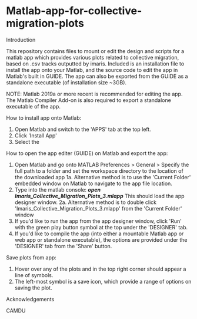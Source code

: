 # Matlab-app-for-collective-migration-plots

Introduction

This repository contains files to mount or edit the design and scripts for a matlab app which provides various plots related to collective migration, based on .csv tracks outputted by imaris. Included is an installation file to install the app onto your Matlab, and the source code to edit the app in Matlab's built in GUIDE. The app can also be exported from the GUIDE as a standalone executable (of installation size ~3GB).

NOTE: Matlab 2019a or more recent is recommended for editing the app. The Matlab Compiler Add-on is also required to export a standalone executable of the app.

How to install app onto Matlab:

1.	Open Matlab and switch to the 'APPS' tab at the top left.
2.	Click 'Install App'
3.	Select the 

How to open the app editer (GUIDE) on Matlab and export the app:
1.	Open Matlab and go onto MATLAB Preferences > General > Specify the full path to a folder and set the workspace directory to the location of the downloaded app
    1a. Alternative method is to use the 'Current Folder' embedded window on Matlab to navigate to the app file location.
2.  Type into the matlab console:
    ***open Imaris_Collective_Migration_Plots_3.mlapp***
    This should load the app designer window.
    2a. Alternative method is to double click 'Imaris_Collective_Migration_Plots_3.mlapp' from the 'Current Folder' window
3.  If you'd like to run the app from the app designer window, click 'Run' with the green play button symbol at the top under the 'DESIGNER' tab.
4.  If you'd like to compile the app (into either a mountable Matlab app or web app or standalone executable), the options are provided under the 'DESIGNER' tab from the 'Share' button.

Save plots from app:

1. Hover over any of the plots and in the top right corner should appear a line of symbols.
2. The left-most symbol is a save icon, which provide a range of options on saving the plot.

Acknowledgements

CAMDU
